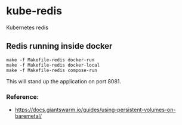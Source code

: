 # kube-redis
Kubernetes redis


## Redis running inside docker

```
make -f Makefile-redis docker-run
make -f Makefile-redis docker-local
make -f Makefile-redis compose-run
```
This will stand up the application on port 8081.


### Reference:
- https://docs.giantswarm.io/guides/using-persistent-volumes-on-baremetal/

